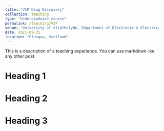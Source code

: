 ```yaml
---
title: "VIP Drug Discovery"
collection: teaching
type: "Undergraduate course"
permalink: /teaching/VIP
venue: "University of Strathclyde, Department of Electronic & Electrical Engineering"
date: 2021-09-25
location: "Glasgow, Scotland"
---
```


This is a description of a teaching experience. You can use markdown like any other post.

Heading 1
======

Heading 2
======

Heading 3
======
